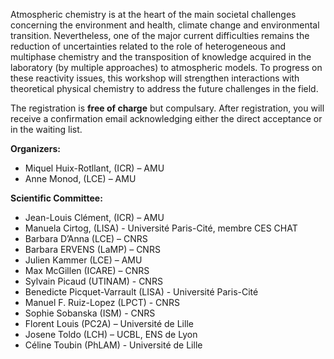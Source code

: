 
<html>

<style type="text/css">
.page-header {
  color: white;
  text-align: center;
  background-color: white;
  background-image: url("./images/atmoheader.png");
  background-repeat: no-repeat;
  background-size: cover;
  margin: 0 auto;
}
</style>
<body>
<p>Atmospheric chemistry is at the heart of the main societal challenges concerning the environment and health, climate change and environmental transition. Nevertheless, one of the major current difficulties remains the reduction of uncertainties related to the role of heterogeneous and multiphase chemistry and the transposition of knowledge acquired in the laboratory (by multiple approaches) to atmospheric models. To progress on these reactivity issues, this workshop will strengthen interactions with theoretical physical chemistry to address the future challenges in the field.</p>
  
<p>The registration is <b>free of charge</b> but compulsary. After registration, you will receive a confirmation email acknowledging either the direct acceptance or in the waiting list.</p>
<!--<b>Important dates:</b> 
<ul>
  <li> Registration opened: <a href="https://xrayfel.github.io/register.html">register here</a> </li>
  <li> Registration closes: 31st October 2024 </li>
</ul>-->

<b>Organizers:</b> 
<ul>
  <li>Miquel Huix-Rotllant, (ICR) – AMU</li>
  <li>Anne Monod, (LCE) – AMU </li>
</ul>

<b>Scientific Committee:</b> 
<ul>
  <li>Jean-Louis Clément, (ICR) – AMU</li>
  <li>Manuela Cirtog, (LISA) - Université Paris-Cité, membre CES CHAT</li>
  <li>Barbara D’Anna (LCE) – CNRS</li>
  <li>Barbara ERVENS (LaMP) – CNRS</li>
  <li>Julien Kammer (LCE) – AMU</li>
  <li>Max McGillen (ICARE) – CNRS</li>
  <li>Sylvain Picaud (UTINAM) - CNRS</li>
  <li>Benedicte Picquet-Varrault (LISA) - Université Paris-Cité</li>
  <li>Manuel F. Ruiz-Lopez (LPCT) - CNRS</li>
  <li>Sophie Sobanska (ISM) - CNRS</li>
  <li>Florent Louis (PC2A) – Université de Lille</li>
  <li>Josene Toldo (LCH) – UCBL, ENS de Lyon</li>
  <li>Céline Toubin (PhLAM) - Université de Lille</li>
</ul>
</body>
</html>
